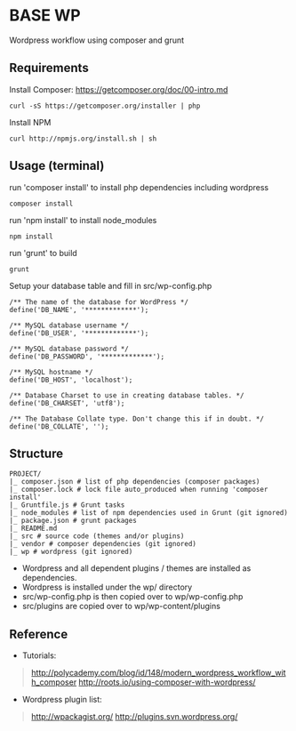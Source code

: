 # BASE WP

Wordpress workflow using composer and grunt


## Requirements
Install Composer: https://getcomposer.org/doc/00-intro.md
```
curl -sS https://getcomposer.org/installer | php
```
Install NPM
```
curl http://npmjs.org/install.sh | sh
```


## Usage (terminal)

run 'composer install' to install php dependencies including wordpress
```
composer install
```
run 'npm install' to install node_modules
```
npm install
```
run 'grunt' to build
```
grunt
```
Setup your database table and fill in src/wp-config.php
```
/** The name of the database for WordPress */
define('DB_NAME', '*************');

/** MySQL database username */
define('DB_USER', '*************');

/** MySQL database password */
define('DB_PASSWORD', '*************');

/** MySQL hostname */
define('DB_HOST', 'localhost');

/** Database Charset to use in creating database tables. */
define('DB_CHARSET', 'utf8');

/** The Database Collate type. Don't change this if in doubt. */
define('DB_COLLATE', '');
```


## Structure
```
PROJECT/
|_ composer.json # list of php dependencies (composer packages)
|_ composer.lock # lock file auto_produced when running 'composer install'
|_ Gruntfile.js # Grunt tasks
|_ node_modules # list of npm dependencies used in Grunt (git ignored)
|_ package.json # grunt packages
|_ README.md
|_ src # source code (themes and/or plugins)
|_ vendor # composer dependencies (git ignored)
|_ wp # wordpress (git ignored)
```

- Wordpress and all dependent plugins / themes are installed as dependencies.
- Wordpress is installed under the wp/ directory
- src/wp-config.php is then copied over to wp/wp-config.php
- src/plugins are copied over to wp/wp-content/plugins



## Reference
- Tutorials:
> http://polycademy.com/blog/id/148/modern_wordpress_workflow_with_composer
> http://roots.io/using-composer-with-wordpress/

- Wordpress plugin list:
> http://wpackagist.org/
> http://plugins.svn.wordpress.org/